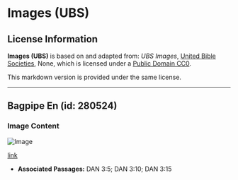 # Images (UBS)

## License Information

**Images (UBS)** is based on and adapted from: _UBS Images_, [United Bible Societies](https://unitedbiblesocieties.org/), None, which is licensed under a [Public Domain CC0](https://creativecommons.org/public-domain/cc0/).

This markdown version is provided under the same license.



--------------------------------

## Bagpipe En (id: 280524)

### Image Content

![Image](https://cdn.aquifer.bible/aquifer-content/resources/Media/WEB-0513_bagpipe_en.jpg)

[link](https://cdn.aquifer.bible/aquifer-content/resources/Media/WEB-0513_bagpipe_en.jpg)

* **Associated Passages:** DAN 3:5; DAN 3:10; DAN 3:15

